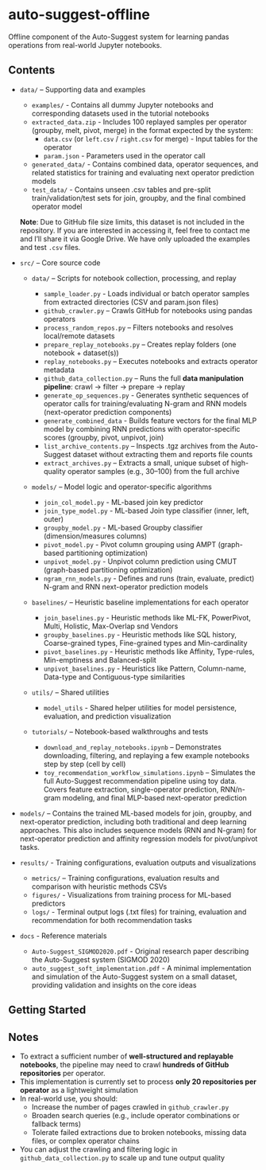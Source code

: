 # auto-suggest-offline
Offline component of the Auto-Suggest system for learning pandas operations from real-world Jupyter notebooks.

## Contents

- `data/` – Supporting data and examples
  - `examples/` - Contains all dummy Jupyter notebooks and corresponding datasets used in the tutorial notebooks
  - `extracted_data.zip` - Includes 100 replayed samples per operator (groupby, melt, pivot, merge) in the format expected by the system:
    - `data.csv` (or `left.csv` / `right.csv` for merge) - Input tables for the operator
    - `param.json` - Parameters used in the operator call
  - `generated_data/` - Contains combined data, operator sequences, and related statistics for training and evaluating next operator prediction models
  - `test_data/` - Contains unseen .csv tables and pre-split train/validation/test sets for join, groupby, and the final combined operator model
 
  **Note**: Due to GitHub file size limits, this dataset is not included in the repository. If you are interested in accessing it, feel free to contact me and I’ll 
  share it via Google Drive. We have only uploaded the examples and test ```.csv``` files.

- `src/` – Core source code
  - `data/` – Scripts for notebook collection, processing, and replay
    - `sample_loader.py` - Loads individual or batch operator samples from extracted directories (CSV and param.json files)
    - `github_crawler.py` – Crawls GitHub for notebooks using pandas operators
    - `process_random_repos.py` – Filters notebooks and resolves local/remote datasets
    - `prepare_replay_notebooks.py` – Creates replay folders (one notebook + dataset(s))
    - `replay_notebooks.py` – Executes notebooks and extracts operator metadata
    - `github_data_collection.py` – Runs the full **data manipulation pipeline**: crawl → filter → prepare → replay
    - `generate_op_sequences.py` - Generates synthetic sequences of operator calls for training/evaluating N-gram and RNN models (next-operator prediction components)
    - `generate_combined_data` - Builds feature vectors for the final MLP model by combining RNN predictions with operator-specific scores (groupby, pivot, unpivot, join)
    - `list_archive_contents.py` – Inspects .tgz archives from the Auto-Suggest dataset without extracting them and reports file counts
    - `extract_archives.py` – Extracts a small, unique subset of high-quality operator samples (e.g., 30–100) from the full archive

  - `models/` – Model logic and operator-specific algorithms
    - `join_col_model.py` - ML-based join key predictor
    - `join_type_model.py` - ML-based Join type classifier (inner, left, outer)
    - `groupby_model.py` - ML-based Groupby classifier (dimension/measures columns)
    - `pivot_model.py` - Pivot column grouping using AMPT (graph-based partitioning optimization)
    - `unpivot_model.py` - Unpivot column prediction using CMUT (graph-based partitioning optimization)
    - `ngram_rnn_models.py` - Defines and runs (train, evaluate, predict) N-gram and RNN next-operator prediction models
   
  - `baselines/` – Heuristic baseline implementations for each operator
    - `join_baselines.py` - Heuristic methods like ML-FK, PowerPivot, Multi, Holistic, Max-Overlap snd Vendors
    - `groupby_baselines.py` - Heuristic methods like SQL history, Coarse-grained types, Fine-grained types and Min-cardinality
    - `pivot_baselines.py` - Heuristic methods like Affinity, Type-rules, Min-emptiness and Balanced-split
    - `unpivot_baselines.py` - Heuristics like Pattern, Column-name, Data-type and Contiguous-type similarities
   
  - `utils/` – Shared utilities
     - `model_utils` - Shared helper utilities for model persistence, evaluation, and prediction visualization

  - `tutorials/` – Notebook-based walkthroughs and tests
    - `download_and_replay_notebooks.ipynb` – Demonstrates downloading, filtering, and replaying a few example notebooks step by step (cell by cell)
    - `toy_recommendation_workflow_simulations.ipynb` – Simulates the full Auto-Suggest recommendation pipeline using toy data. Covers feature extraction, single-operator prediction, RNN/n-gram modeling, and final MLP-based next-operator prediction

- `models/` – Contains the trained ML-based models for join, groupby, and next-operator prediction, including both traditional and deep learning approaches. This also includes sequence models (RNN and N-gram) for next-operator prediction and affinity regression models for pivot/unpivot tasks.

- `results/` - Training configurations, evaluation outputs and visualizations
   - `metrics/` – Training configurations, evaluation results and comparison with heuristic methods CSVs
   - `figures/` - Visualizations from training process for ML-based predictors
   - `logs/` - Terminal output logs (.txt files) for training, evaluation and recommendation for both recommendation tasks 

- `docs` - Reference materials
   - `Auto-Suggest_SIGMOD2020.pdf` - Original research paper describing the Auto-Suggest system (SIGMOD 2020)
   - `auto_suggest_soft_implementation.pdf` - A minimal implementation and simulation of the Auto-Suggest system on a small dataset, providing validation and insights on the core ideas


## Getting Started


## Notes

- To extract a sufficient number of **well-structured and replayable notebooks**, the pipeline may need to crawl **hundreds of GitHub repositories** per operator.
- This implementation is currently set to process **only 20 repositories per operator** as a lightweight simulation
- In real-world use, you should:
  - Increase the number of pages crawled in `github_crawler.py`
  - Broaden search queries (e.g., include operator combinations or fallback terms)
  - Tolerate failed extractions due to broken notebooks, missing data files, or complex operator chains
- You can adjust the crawling and filtering logic in `github_data_collection.py` to scale up and tune output quality
